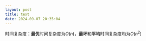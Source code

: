 ```yaml
---
layout: post
title: text
date: 2024-09-07 20:35:04
---
```


时间复杂度：**最优**时间复杂度为$O(n)$，**最坏**和**平均**时间复杂度均为$O(n^2)$